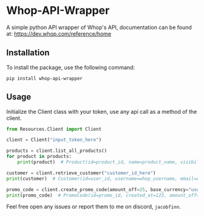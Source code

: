 # Whop-API-Wrapper

A simple python API wrapper of Whop's API, documentation can be found at: https://dev.whop.com/reference/home

## Installation

To install the package, use the following command:

```shell
pip install whop-api-wrapper
```

## Usage
Initialize the Client class with your token, use any api call as a method of the client.

```py
from Resources.Client import Client

client = Client("input_token_here")

products = client.list_all_products()
for product in products:
    print(product)  # Product(id=product_id, name=product_name, visibility=visible, created_at=123, experiences=[], plans=[])

customer = client.retrieve_customer("customer_id_here")
print(customer)  # Customer(id=user_id, username=whop_username, email=email, profile_pic_url=url, social_accounts=[{'service': 'discord', 'username': 'discord_name#1234', 'id': '123'}], roles=None),

promo_code = client.create_promo_code(amount_off=25, base_currency="usd", code="25off", promo_type="flat_amount")
print(promo_code)  # PromoCode(id=promo_id, created_at=123, amount_off=100.0, base_currency=usd, code=100off, expiration_datetime=None, new_users_only=True, number_of_intervals=1, plan_ids=[], promo_type=percentage, status=active, stock=6, uses=2)
```

Feel free open any issues or report them to me on discord, `jacobfinn`.